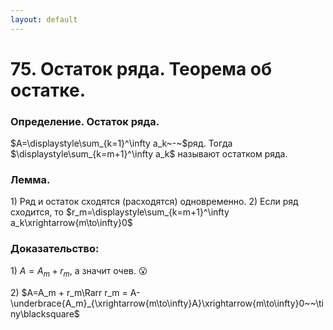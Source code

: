 ```yaml
---
layout: default
---
```

# 75. Остаток ряда. Теорема об остатке.

### Определение. Остаток ряда.
$A=\displaystyle\sum_{k=1}^\infty a_k~-~$ряд. Тогда $\displaystyle\sum_{k=m+1}^\infty a_k$ называют остатком ряда.

### Лемма.
$1)$ Ряд и остаток сходятся (расходятся) одновременно.
$2)$ Если ряд сходится, то $r_m=\displaystyle\sum_{k=m+1}^\infty a_k\xrightarrow{m\to\infty}0$

### Доказательство:
$1)$ $A=A_m+r_m$, а значит очев. 😮

$2)$ $A=A_m + r_m\Rarr r_m = A-\underbrace{A_m}_{\xrightarrow{m\to\infty}A}\xrightarrow{m\to\infty}0~~\tiny\blacksquare$